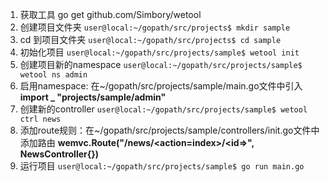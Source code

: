 1. 获取工具
go get github.com/Simbory/wetool
2. 创建项目文件夹
   `user@local:~/gopath/src/projects$ mkdir sample`
3. cd 到项目文件夹
   `user@local:~/gopath/src/projects$ cd sample`
4. 初始化项目
   `user@local:~/gopath/src/projects/sample$ wetool init`
5. 创建项目新的namespace
   `user@local:~/gopath/src/projects/sample$ wetool ns admin`
6. 启用namespace: 在~/gopath/src/projects/sample/main.go文件中引入
**import _ "projects/sample/admin"**
7. 创建新的controller
   `user@local:~/gopath/src/projects/sample$ wetool ctrl news`
8. 添加route规则：在~/gopath/src/projects/sample/controllers/init.go文件中添加路由
**wemvc.Route("/news/&lt;action=index&gt;/&lt;id=&gt;", NewsController{})**
9. 运行项目
   `user@local:~/gopath/src/projects/sample$ go run main.go`
